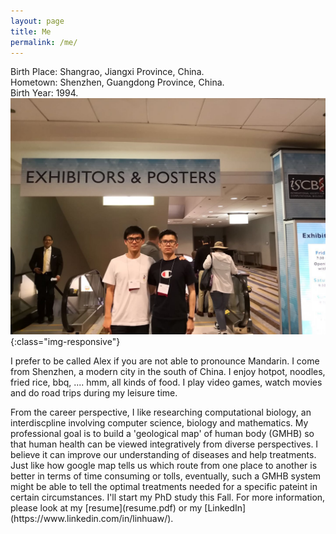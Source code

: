 ```yaml
---
layout: page
title: Me
permalink: /me/
---
```


Birth Place: Shangrao, Jiangxi Province, China. <br/>
Hometown: Shenzhen, Guangdong Province, China. <br/>
Birth Year: 1994. <br/>
![2018 ismb](ismb2018.jpg){:class="img-responsive"}
<p>
	I prefer to be called Alex if you are not able to pronounce Mandarin. I come from Shenzhen, a modern city in the south of China. I enjoy hotpot, noodles, fried rice, bbq, .... hmm, all kinds of food. I play video games, watch movies and do road trips during my leisure time. 
</p>
<p>
	From the career perspective, I like researching computational biology, an interdiscpline involving computer science, biology and mathematics. My professional goal is to build a 'geological map' of human body (GMHB) so that human health can be viewed integratively from diverse perspectives. I believe it can improve our understanding of diseases and help treatments. Just like how google map tells us which route from one place to another is better in terms of time consuming or tolls, eventually, such a GMHB system might be able to tell the optimal treatments needed for a specific pateint in certain circumstances. I'll start my PhD study this Fall. For more information, please look at my [resume](resume.pdf) or my [LinkedIn](https://www.linkedin.com/in/linhuaw/).
</p>



